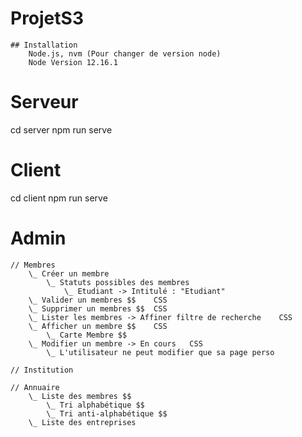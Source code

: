 # ProjetS3
    ## Installation
        Node.js, nvm (Pour changer de version node)
        Node Version 12.16.1
        
# Serveur
cd server
npm run serve

# Client
cd client
npm run serve


# Admin
    // Membres
        \_ Créer un membre
            \_ Statuts possibles des membres
                \_ Etudiant -> Intitulé : "Etudiant"
        \_ Valider un membres $$    CSS
        \_ Supprimer un membres $$  CSS
        \_ Lister les membres -> Affiner filtre de recherche    CSS
        \_ Afficher un membre $$    CSS
            \_ Carte Membre $$
        \_ Modifier un membre -> En cours   CSS
            \_ L'utilisateur ne peut modifier que sa page perso

    // Institution

    // Annuaire
        \_ Liste des membres $$
            \_ Tri alphabétique $$
            \_ Tri anti-alphabétique $$
        \_ Liste des entreprises